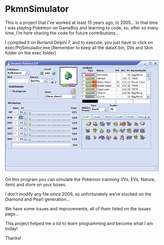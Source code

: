 # PkmnSimulator
This is a project that I've worked at least 15 years ago, in 2005... In that time I was playing Pokémon on GameBoy and learning to code, so, after so many time, I'm here sharing the code for future contributions...

I compiled it on Borland Delphi 7, and to execute, you just have to click on exec/PrjSimulador.exe (Remember to keep all the dataX.bin, Dlls and Skin folder on the exec folder)

![Logo](./src/PkmnSimulator.png)<br />

On this program you can simulate the Pokémon trainning (IVs, EVs, Nature, item) and store on your boxes.

I don't modify any file since 2009, so unfortunately we're stucked on the Diamond and Pearl generation...

We have some issues and improvements, all of them listed on the issues page...  

This project helped me a lot to learn programming and become what I am today!

Thanks!

